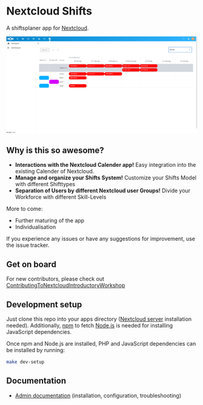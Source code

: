 # Nextcloud Shifts

A shiftsplaner app for [Nextcloud](https://nextcloud.com).


![](docs/frontpage.png)


## Why is this so awesome?

* **Interactions with the Nextcloud Calender app!** Easy integration into the existing Calender of Nextcloud.
* **Manage and organize your Shifts System!** Customize your Shifts Model with different Shifttypes 
* **Separation of Users by different Nextcloud user Groups!** Divide your Workforce with different Skill-Levels



More to come:
* Further maturing of the app
* Individualisation


If you experience any issues or have any suggestions for improvement, use the issue tracker.

## Get on board
For new contributors, please check out [ContributingToNextcloudIntroductoryWorkshop](https://github.com/sleepypioneer/ContributingToNextcloudIntroductoryWorkshop)


## Development setup

Just clone this repo into your apps directory ([Nextcloud server](https://github.com/nextcloud/server#running-master-checkouts) installation needed). Additionally, [npm](https://www.npmjs.com/) to fetch [Node.js](https://nodejs.org/en/download/package-manager/) is needed for installing JavaScript dependencies.

Once npm and Node.js are installed, PHP and JavaScript dependencies can be installed by running:
```bash
make dev-setup
```

## Documentation


* [Admin documentation](docs/admin.md) (installation, configuration, troubleshooting)
